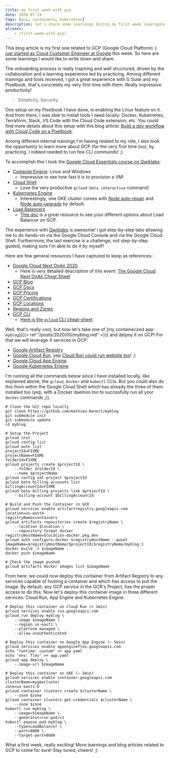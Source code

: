 ```yaml
---
title: my first week with gcp
date: 2020-07-24
tags: [gcp, containers, kubernetes]
description: let's share some learnings during my first week leveraging gcp, tools and services like linux on my pixelbook, gcloud cli, docker, git, service account, gcr, cloud run, app engine and kubernetes engine
aliases:
    - /first-week-with-gcp/
---
```

This blog article is my first one related to GCP (Google Cloud Platform). [I just started as Cloud Customer Engineer at Google](https://www.linkedin.com/posts/mathieubenoitqc_cloud-innovation-continuouslearning-activity-6685996290330947584-bKkB) this week. So here are some learnings I would like to write down and share.

The onboarding process is really inspiring and well structured, driven by the collaboration and a learning experience led by practicing. Among different trainings and tools received, I got a great experience with G Suite and my Pixelbook, that's concretely my very first time with them. Really impressive productivity! 

> Simplicity, Security.

One setup on my Pixelbook I have done, is enabling the Linux feature on it. And from there, I was able to install tools I need locally: Docker, Kubernetes, Terraform, Slack, VS Code with the Cloud Code extension, etc.
You could find more details about this setup with this blog article: [Build a dev workflow with Cloud Code on a Pixelbook](https://cloud.google.com/blog/products/application-development/build-a-dev-workflow-with-cloud-code-on-a-pixelbook).

Among different internal trainings I'm having related to my role, I also took the opportunity to learn more about GCP (for the very first time too), by practicing. I indeed needed to run few CLI commands! ;)

To accomplish this I took the [Google Cloud Essentials course on Qwiklabs](https://google.qwiklabs.com/quests/23):
- [Compute Engine](https://cloud.google.com/compute/docs): Linux and Windows
    - Impressive to see how fast it is to provision a VM!
- [Cloud Shell](https://cloud.google.com/shell/docs)
    - Love the very productive `gcloud beta interactive` command!
- [Kubernetes Engine](https://cloud.google.com/kubernetes-engine/docs)
    - Interestingly, one GKE cluster comes with [Node auto-repair](https://cloud.google.com/kubernetes-engine/docs/how-to/node-auto-repair) and [Node auto-upgrade](https://cloud.google.com/kubernetes-engine/docs/how-to/node-auto-upgrades) by default.
- [Load Balancers](https://cloud.google.com/load-balancing/docs)
    - [This doc](https://cloud.google.com/load-balancing/docs/load-balancing-overview#a_closer_look_at_cloud_load_balancers) is a great resource to see your different options about Load Balancer on GCP.

The experience with [Qwiklabs](https://google.qwiklabs.com) is awesome! I got step-by-step labs allowing me to do hands-on via the Google Cloud Console and via the Google Cloud Shell. Furthermore, the last exercise is a challenge, not step-by-step guided, making sure I'm able to do it by myself!

Here are few general resources I have captured to keep as references:
- [Google Cloud Next OnAir 2020](https://cloud.withgoogle.com/next)
    - Here is very detailed description of this event: [The Google Cloud Next OnAir Cheat Sheet](https://gregsramblings.com/blog/google-cloud-next-onair-cheat-sheet/)
- [GCP Blog](https://cloud.google.com/blog/)
- [GCP Docs](https://cloud.google.com/docs)
- [GCP Pricing](https://cloud.google.com/pricing)
- [GCP Certifications](https://cloud.google.com/certification)
- [GCP Locations](https://cloud.google.com/about/locations)
- [Regions and Zones](https://cloud.google.com/compute/docs/regions-zones)
- [GCP CLI](https://cloud.google.com/sdk/gcloud)
    - [Here is the `gcloud` CLI cheat-sheet](https://cloud.google.com/sdk/docs/cheatsheet)

Well, that's really cool, but now let's take one of [my containerized app: `myblog`]({{< ref "/posts/2020/05/myblog.md" >}}) and delpoy it on GCP! For that we will leverage 4 services in GCP:
- [Google Artifact Registry](https://cloud.google.com/artifact-registry)
- [Google Cloud Run](https://cloud.google.com/run), yep [Cloud Run could run website too](https://medium.com/google-cloud/can-cloud-run-handle-these-9-workloads-serverless-toolbox-afddeab87819)! ;)
- [Google Cloud App Engine](https://cloud.google.com/appengine)
- [Google Kubernetes Engine](https://cloud.google.com/kubernetes-engine)

I'm running all the commands below since I have installed locally, like explained above, the `gcloud`, `Docker` and `kubectl` CLIs. But you could also do this from within the Google Cloud Shell which has already the three of them installed too (yep, with a Docker daemon too to succesfully run all your `docker` commands ;)).

```
# Clone the Git repo locally
git clone https://github.com/mathieu-benoit/myblog
git submodule init
git submodule update
cd myblog

# Setup the Project
gcloud init
gcloud config list
gcloud auth list
projectId=FIXME
projectName=FIXME
folderId=FIXME
gcloud projects create $projectId \
    --folder $folderId \
    --name $projectName
gcloud config set project $projectId
gcloud beta billing accounts list
billingAccountId=FIXME
gcloud beta billing projects link $projectId \
    --billing-account $billingAccountId

# Build and Push the Container in GCR
gcloud services enable artifactregistry.googleapis.com
location=us-east4
registryName=containers
gcloud artifacts repositories create $registryName \
    --location $location \
    --repository-format docker
registryHostName=$location-docker.pkg.dev
gcloud auth configure-docker $registryHostName --quiet
imageName=$registryHostName/$projectId/$registryName/myblog:1
docker build -t $imageName .
docker push $imageName

# Check the image pushed
gcloud artifacts docker images list $imageName
```

From here, we could now deploy this container from Artifact Registry to any services capable of hosting a container and which has access to pull the image. By default, any GCP service in the GCR's Project, has the proper access to do this. Now let's deploy this container image in three different services: Cloud Run, App Engine and Kubernetes Engine.

```
# Deploy this container on Cloud Run (< 1min)
gcloud services enable run.googleapis.com
gcloud run deploy myblog \
    --image $imageName \
    --region us-east1 \
    --platform managed \
    --allow-unauthenticated

# Deploy this container on Google App Engine (~ 5min)
gcloud services enable appengineflex.googleapis.com
echo "runtime: custom" >> app.yaml
echo "env: flex" >> app.yaml
gcloud app deploy \
    --image-url $imageName

# Deploy this container on GKE (~ 5min)
gcloud services enable container.googleapis.com
clusterName=mygkecluster
zone=us-east1-b
gcloud container clusters create $clusterName \
    --zone $zone
gcloud container clusters get-credentials $clusterName \
    --zone $zone
kubectl run myblog \
    --image=$imageName \
    --generator=run-pod/v1
kubectl expose pod myblog \
    --type=LoadBalancer \
    --port=8080 \
    --target-port=8080
```

What a first week, really exciting! More learnings and blog articles related to GCP to come for sure! Stay tuned, cheers! ;)